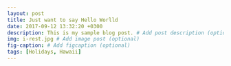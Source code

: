 ```yaml
---
layout: post
title: Just want to say Hello Worlld
date: 2017-09-12 13:32:20 +0300
description: This is my sample blog post. # Add post description (optional)
img: i-rest.jpg # Add image post (optional)
fig-caption: # Add figcaption (optional)
tags: [Holidays, Hawaii]
---
```


